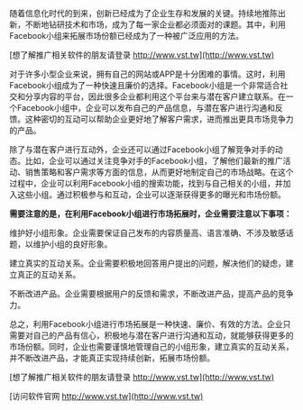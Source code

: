 随着信息化时代的到来，创新已经成为了企业生存和发展的关键。持续地推陈出新，不断地钻研技术和市场，成为了每一家企业都必须面对的课题。其中，利用Facebook小组来拓展市场份额已经成为了一种被广泛应用的方法。

[想了解推广相关软件的朋友请登录 http://www.vst.tw](http://www.vst.tw)

对于许多小型企业来说，拥有自己的网站或APP是十分困难的事情。这时，利用Facebook小组成为了一种快速且廉价的选择。Facebook小组是一个非常适合社交和分享内容的平台，因此很多企业都利用这个平台来与潜在客户建立联系。在一个Facebook小组中，企业可以发布自己的产品信息，与潜在客户进行沟通和反馈。这种密切的互动可以帮助企业更好地了解客户需求，进而推出更具市场竞争力的产品。

除了与潜在客户进行互动外，企业还可以通过Facebook小组了解竞争对手的动态。比如，企业可以通过关注竞争对手的Facebook小组，了解他们最新的推广活动、销售策略和客户需求等方面的信息，从而更好地制定自己的市场战略。在这个过程中，企业可以利用Facebook小组的搜索功能，找到与自己相关的小组，并加入这些小组。通过积极参与和互动，企业可以逐渐获得更多的曝光和市场份额。

**需要注意的是，在利用Facebook小组进行市场拓展时，企业需要注意以下事项：**

维护好小组形象。企业需要保证自己发布的内容质量高、语言准确、不涉及敏感话题，以维护小组的良好形象。

建立真实的互动关系。企业需要积极地回答用户提出的问题，解决他们的疑虑，建立真正的互动关系。

不断改进产品。企业需要根据用户的反馈和需求，不断改进产品，提高产品的竞争力。

总之，利用Facebook小组进行市场拓展是一种快速、廉价、有效的方法。企业只需要对自己的产品有信心，积极地与潜在客户进行沟通和互动，就能够获得更多的市场份额。同时，企业也需要谨慎地管理自己的小组形象，建立真实的互动关系，并不断改进产品，才能真正实现持续创新，拓展市场份额。

[想了解推广相关软件的朋友请登录 http://www.vst.tw](http://www.vst.tw)


[访问软件官网 http://www.vst.tw](http://www.vst.tw)
